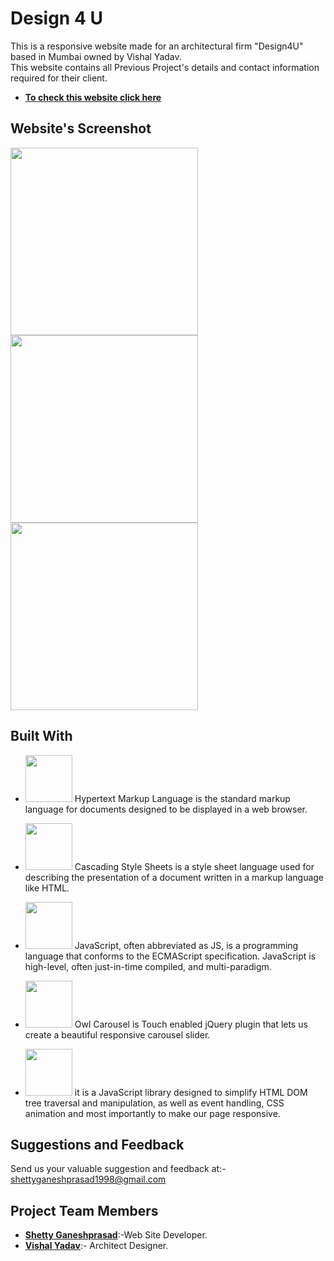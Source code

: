 # Design 4 U

This is a responsive website made for an architectural firm "Design4U" based in Mumbai owned by Vishal Yadav.</br>
This website contains all Previous Project's details and contact information required for their client.

- [**To check this website click here**](https://design4u.netlify.app)

## Website's Screenshot

<p>
  <img src="https://firebasestorage.googleapis.com/v0/b/sdmcet-assist.appspot.com/o/GitHub%20Readme%20App%20Screenshot%2FAnnotation%202020-05-02%20165629.jpg?alt=media&token=32d97d0a-91fd-43a3-a536-0118be11dbf7" width="300">
   <img src="https://firebasestorage.googleapis.com/v0/b/sdmcet-assist.appspot.com/o/GitHub%20Readme%20App%20Screenshot%2FAnnotat.jpg?alt=media&token=df4927cb-ae10-4419-bd29-55ed676021b2" width="300">
  
   <img src="https://firebasestorage.googleapis.com/v0/b/sdmcet-assist.appspot.com/o/GitHub%20Readme%20App%20Screenshot%2FAnnota.jpg?alt=media&token=5b591250-a8b3-4bfd-8640-c65d7e97f6ab" width="300">
</p>

## Built With

- <img src="https://cdn.pixabay.com/photo/2017/08/05/11/16/logo-2582748_960_720.png" width="75"> Hypertext Markup Language is the standard markup language for documents designed to be displayed in a web browser.

- <image src="https://cdn.pixabay.com/photo/2017/08/05/11/16/logo-2582747__340.png" width="75"> Cascading Style Sheets is a style sheet language used for describing the presentation of a document written in a markup language like HTML.

- <image src="https://cdn.pixabay.com/photo/2015/04/23/17/41/javascript-736400__340.png" width="75"> JavaScript, often abbreviated as JS, is a programming language that conforms to the ECMAScript specification. JavaScript is high-level, often just-in-time compiled, and multi-paradigm.

- <image src="https://owlcarousel2.github.io/OwlCarousel2/assets/img/owl-logo.png" width="75"> Owl Carousel is Touch enabled jQuery plugin that lets us create a beautiful responsive carousel slider.

- <image src="https://miro.medium.com/max/570/1*QR2SBNwG75LyY5uwqWpN3A.png" width="75"> it is a JavaScript library designed to simplify HTML DOM tree traversal and manipulation, as well as event handling, CSS animation and most importantly to make our page responsive.

## Suggestions and Feedback

Send us your valuable suggestion and feedback at:- shettyganeshprasad1998@gmail.com

## Project Team Members

- [**Shetty Ganeshprasad**](https://github.com/ShettyGaneshprasad):-Web Site Developer.
- [**Vishal Yadav**](https://www.instagram.com/design_4_u__/?igshid=mwr4tt7p0lj6):- Architect Designer.
